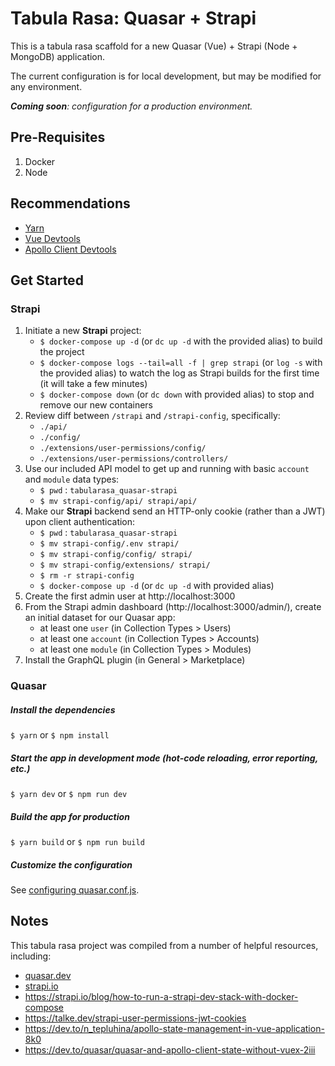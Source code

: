 # Tabula Rasa: Quasar + Strapi

This is a tabula rasa scaffold for a new Quasar (Vue) + Strapi (Node + MongoDB) application.

The current configuration is for local development, but may be modified for any environment.

***Coming soon**: configuration for a production environment.*

## Pre-Requisites
1. Docker
2. Node

## Recommendations
- [Yarn](https://classic.yarnpkg.com/en/docs/cli/global/)
- [Vue Devtools](https://github.com/vuejs/vue-devtools)
- [Apollo Client Devtools](https://www.apollographql.com/docs/react/development-testing/developer-tooling/)

## Get Started

### Strapi
1. Initiate a new **Strapi** project:
    - `$ docker-compose up -d` (or `dc up -d` with the provided alias) to build the project
    - `$ docker-compose logs --tail=all -f | grep strapi` (or `log -s` with the provided alias) to watch the log as Strapi builds for the first time (it will take a few minutes)
    - `$ docker-compose down` (or `dc down` with provided alias) to stop and remove our new containers
2. Review diff between `/strapi` and `/strapi-config`, specifically:
    - `./api/`
    - `./config/`
    - `./extensions/user-permissions/config/`
    - `./extensions/user-permissions/controllers/`
3. Use our included API model to get up and running with basic `account` and `module` data types:
    - `$ pwd` : `tabularasa_quasar-strapi`
    - `$ mv strapi-config/api/ strapi/api/`
4. Make our **Strapi** backend send an HTTP-only cookie (rather than a JWT) upon client authentication:
    - `$ pwd` : `tabularasa_quasar-strapi`
    - `$ mv strapi-config/.env strapi/`
    - `$ mv strapi-config/config/ strapi/`
    - `$ mv strapi-config/extensions/ strapi/`
    - `$ rm -r strapi-config`
    - `$ docker-compose up -d` (or `dc up -d` with provided alias)
5. Create the first admin user at http://localhost:3000
6. From the Strapi admin dashboard (http://localhost:3000/admin/), create an initial dataset for our Quasar app:
    - at least one `user` (in Collection Types > Users)
    - at least one `account` (in Collection Types > Accounts)
    - at least one `module` (in Collection Types > Modules)
7. Install the GraphQL plugin (in General > Marketplace)

### Quasar
##### Install the dependencies
`$ yarn` or `$ npm install`

##### Start the app in development mode (hot-code reloading, error reporting, etc.)
`$ yarn dev` or `$ npm run dev`

##### Build the app for production
`$ yarn build` or `$ npm run build`

##### Customize the configuration
See [configuring quasar.conf.js](https://quasar.dev/quasar-cli/quasar-conf-js).

## Notes
This tabula rasa project was compiled from a number of helpful resources, including:
- [quasar.dev](https://www.quasar.dev)
- [strapi.io](https://www.strapi.io)
- https://strapi.io/blog/how-to-run-a-strapi-dev-stack-with-docker-compose
- https://talke.dev/strapi-user-permissions-jwt-cookies
- https://dev.to/n_tepluhina/apollo-state-management-in-vue-application-8k0
- https://dev.to/quasar/quasar-and-apollo-client-state-without-vuex-2iii
